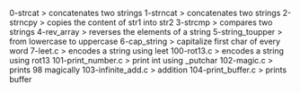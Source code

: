 0-strcat > concatenates two strings
1-strncat > concatenates two strings
2-strncpy > copies the content of str1 into str2
3-strcmp > compares two strings
4-rev_array > reverses the elements of a string
5-string_toupper > from lowercase to uppercase
6-cap_string > capitalize first char of every word
7-leet.c > encodes a string using leet
100-rot13.c > encodes a string using rot13
101-print_number.c > print int using _putchar
102-magic.c > prints 98 magically
103-infinite_add.c > addition
104-print_buffer.c > prints buffer
